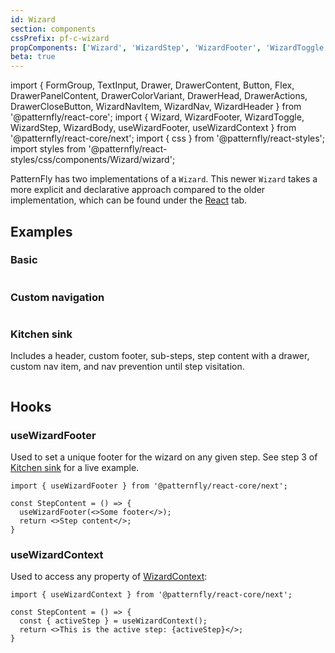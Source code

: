 ```yaml
---
id: Wizard
section: components
cssPrefix: pf-c-wizard
propComponents: ['Wizard', 'WizardStep', 'WizardFooter', 'WizardToggle', 'WizardStep', 'WizardBody', 'WizardContextProps', 'Step', 'SubStep']
beta: true
---
```


import {
  FormGroup,
  TextInput,
  Drawer,
  DrawerContent,
  Button,
  Flex,
  DrawerPanelContent,
  DrawerColorVariant,
  DrawerHead,
  DrawerActions,
  DrawerCloseButton,
  WizardNavItem,
  WizardNav,
  WizardHeader
} from '@patternfly/react-core';
import {
  Wizard,
  WizardFooter,
  WizardToggle,
  WizardStep,
  WizardBody,
  useWizardFooter,
  useWizardContext
} from '@patternfly/react-core/next';
import { css } from '@patternfly/react-styles';
import styles from '@patternfly/react-styles/css/components/Wizard/wizard';

PatternFly has two implementations of a `Wizard`. This newer `Wizard` takes a more explicit and declarative approach compared to the older implementation, which can be found under the [React](/components/wizard/react) tab.

## Examples

### Basic

```ts file="./WizardBasic.tsx"
```

### Custom navigation

```ts file="./WizardCustomNav.tsx"
```

### Kitchen sink

Includes a header, custom footer, sub-steps, step content with a drawer, custom nav item, and nav prevention until step visitation.

```ts file="./WizardKitchenSink.tsx"
```

## Hooks

### useWizardFooter

Used to set a unique footer for the wizard on any given step. See step 3 of [Kitchen sink](#kitchen-sink) for a live example.

```noLive
import { useWizardFooter } from '@patternfly/react-core/next';

const StepContent = () => {
  useWizardFooter(<>Some footer</>);
  return <>Step content</>;
}
```

### useWizardContext

Used to access any property of [WizardContext](#wizardcontextprops):

```noLive
import { useWizardContext } from '@patternfly/react-core/next';

const StepContent = () => {
  const { activeStep } = useWizardContext();
  return <>This is the active step: {activeStep}</>;
}
```
